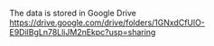 The data is stored in Google Drive
https://drive.google.com/drive/folders/1GNxdCfUlO-E9DilBgLn78LliJM2nEkpc?usp=sharing

